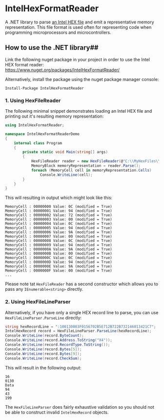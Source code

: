 # IntelHexFormatReader #

A .NET library to parse [an Intel HEX file](https://en.wikipedia.org/wiki/Intel_HEX) and emit a representative memory representation. This file format is used often for representing code when programming microprocessors and microcontrollers.

## How to use the .NET library##

Link the following nuget package in your project in order to use the Intel HEX format reader: https://www.nuget.org/packages/IntelHexFormatReader/

Alternatively, install the package using the nuget package manager console:

```
Install-Package IntelHexFormatReader
```

### 1. Using HexFileReader ###

The following minimal snippet demonstrates loading an Intel HEX file and printing out it's resulting memory representation:

```csharp
using IntelHexFormatReader;

namespace IntelHexFormatReaderDemo
{
    internal class Program
    {
        private static void Main(string[] args)
        {
            HexFileReader reader = new HexFileReader(@"C:\\MyHexFiles\\myHexFile.hex", 32768);
            MemoryBlock memoryRepresentation = reader.Parse();
            foreach (MemoryCell cell in memoryRepresentation.Cells)
                Console.WriteLine(cell);
        }
    }
}
```
This will resulting in output which might look like this:
```
MemoryCell : 00000000 Value: 0C (modified = True)
MemoryCell : 00000001 Value: 94 (modified = True)
MemoryCell : 00000002 Value: 72 (modified = True)
MemoryCell : 00000003 Value: 00 (modified = True)
MemoryCell : 00000004 Value: 0C (modified = True)
MemoryCell : 00000005 Value: 94 (modified = True)
MemoryCell : 00000006 Value: 9A (modified = True)
MemoryCell : 00000007 Value: 00 (modified = True)
MemoryCell : 00000008 Value: 0C (modified = True)
MemoryCell : 00000009 Value: 94 (modified = True)
MemoryCell : 0000000A Value: 9A (modified = True)
MemoryCell : 0000000B Value: 00 (modified = True)
MemoryCell : 0000000C Value: 0C (modified = True)
MemoryCell : 0000000D Value: 94 (modified = True)
MemoryCell : 0000000E Value: 9A (modified = True)
MemoryCell : 0000000F Value: 00 (modified = True)
...
```

Please note tat ```HexFileReader``` has a second constructor which allows you to pass any ```IEnumerable<string>``` directly.

### 2. Using HexFileLineParser ###

Alternatively, if you have only a single HEX record line to parse, you can use ```HexFileLineParser.ParseLine``` directly:

```csharp
string hexRecordLine = ":100130003F0156702B5E712B722B732146013421C7";
IntelHexRecord record = HexFileLineParser.ParseLine(hexRecordLine);
Console.WriteLine(record.ByteCount);
Console.WriteLine(record.Address.ToString("X4"));
Console.WriteLine(record.RecordType.ToString());
Console.WriteLine(record.Bytes[5]);
Console.WriteLine(record.Bytes[9]);
Console.WriteLine(record.CheckSum);
```

This will result in the following output:

```
16
0130
Data
94
43
199
```

The ```HexFileLineParser``` does fairly exhaustive validation so you should not be able to construct invalid ```IntelHexRecord``` objects.
